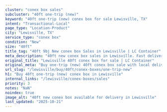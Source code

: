 ```yaml
---
cluster: "conex box sales"
subcluster: "40ft one-trip (new)"
keyword: "40ft one-trip (new) conex box for sale Lewisville, TX"
intent: "Transactional-Local"
page_type: "Location-Product"
city: "Lewisville, TX"
service_type: "conex box"
condition: "New"
size: "40ft"
title_tag: "40ft 9bj New conex box Sales in Lewisville | LC Container"
meta_description: "40ft new conex box sales in Lewisville. Fast delivery, competitive pricing. Serving conex boxes area. Quote ID: GA1. Call (214) 524-4168 for your free quote today."
original_title: "Lewisville 40ft conex box for sale | LC Container"
original_meta: "Buy one-trip (new) 40ft conex box sale with local delivery in Lewisville, TX. LC Container — local Since 2003. Request a fast quote today."
url_slug: "/lewisville/buy/40ft/conex-boxes/one-trip-new"
h1: "Buy 40ft one-trip (new) conex box in Lewisville"
internal_links: "/lewisville/conex-boxes/sales"
priority: 3
notes: "NaN"
noindex: true
image_alt: "40ft new conex box available for delivery in Lewisville"
last_updated: "2025-10-21"
---
```


<!-- TODO: Add unique city/inventory copy, images, and internal links here. -->
